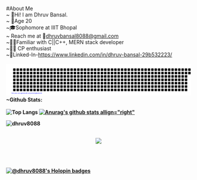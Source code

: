 #About Me</br>
~ 🤘Hi! I am Dhruv Bansal.</br>
~ 🙋Age 20 </br>
~🎓Sophomore at IIIT Bhopal</br>
~ Reach me at 📧dhruvbansal8088@gmail.com</br>
~🧑‍💻Familiar with C||C++, MERN stack developer</br>
~👨‍💻 CP enthusiast</br>
~👤Linked-In-https://www.linkedin.com/in/dhruv-bansal-29b532223/</br></br>
![gitartwork](gitartwork.svg)
<b>~Github Stats: </br></br>
![Top Langs](https://github-readme-stats.vercel.app/api/top-langs/?username=dhruv8088&theme=tokyonight)
[![Anurag's github stats allign="right"](https://github-readme-stats.vercel.app/api?username=dhruv8088)](https://github.com/anuraghazra/github-readme-stats)
<p align="center"><img align="left" src="https://github-readme-streak-stats.herokuapp.com/?user=dhruv8088&theme=nightowl" alt="dhruv8088" /></p><br></br>




<div><p align="center"><img src="https://activity-graph.herokuapp.com/graph?username=dhruv8088&theme=dracula"></p></div><br></br>




[![@dhruv8088's Holopin badges](https://holopin.me/dhruv8088)](https://holopin.io/@dhruv8088)
